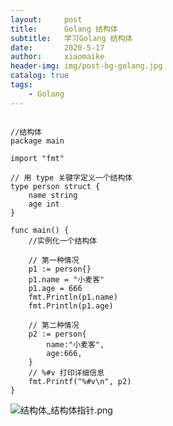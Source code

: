```yaml
---
layout:     post
title:      Golang 结构体
subtitle:   学习Golang 结构体
date:       2020-5-17
author:     xiaomaike
header-img: img/post-bg-golang.jpg
catalog: true
tags:
    - Golang
---
```



```

//结构体
package main

import "fmt"

// 用 type 关键字定义一个结构体
type person struct {
	name string
	age int
}

func main() {
	//实例化一个结构体

	// 第一种情况
	p1 := person{}
	p1.name = "小麦客"
	p1.age = 666
	fmt.Println(p1.name)
	fmt.Println(p1.age)

	// 第二种情况
	p2 := person{
		name:"小麦客",
		age:666,
	}
	// %#v 打印详细信息
	fmt.Printf("%#v\n", p2)
}
```

![结构体_结构体指针.png](https://upload-images.jianshu.io/upload_images/22460223-4b3090ccb8356324.png?imageMogr2/auto-orient/strip%7CimageView2/2/w/1240)
